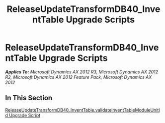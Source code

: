 ﻿---
title: ReleaseUpdateTransformDB40_InventTable Upgrade Scripts
TOCTitle: ReleaseUpdateTransformDB40_InventTable Upgrade Scripts
ms:assetid: a96a1733-3953-4893-9c61-174756b9f7da
ms:mtpsurl: https://msdn.microsoft.com/en-us/library/JJ686430(v=AX.60)
ms:contentKeyID: 49710386
ms.date: 05/18/2015
mtps_version: v=AX.60
---

# ReleaseUpdateTransformDB40\_InventTable Upgrade Scripts 


_**Applies To:** Microsoft Dynamics AX 2012 R3, Microsoft Dynamics AX 2012 R2, Microsoft Dynamics AX 2012 Feature Pack, Microsoft Dynamics AX 2012_

## In This Section

[ReleaseUpdateTransformDB40\_InventTable.validateInventTableModuleUnitId Upgrade Script](releaseupdatetransformdb40-inventtable-validateinventtablemoduleunitid-upgrade-script.md)

  


